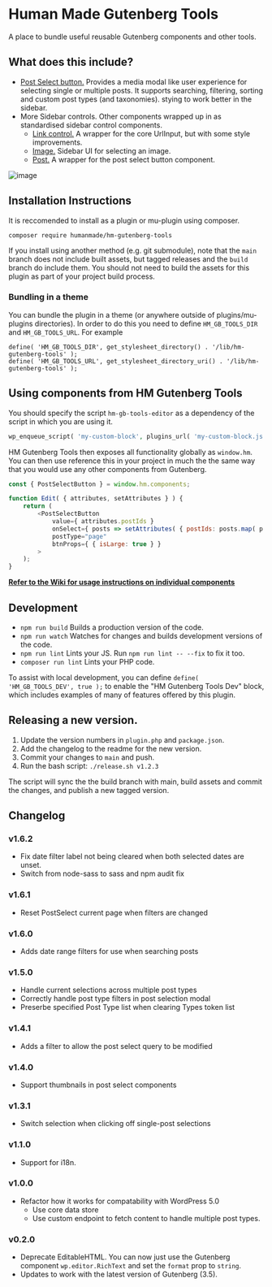 Human Made Gutenberg Tools
==========================

A place to bundle useful reusable Gutenberg components and other tools.

## What does this include?

* [Post Select button.](https://github.com/humanmade/hm-gutenberg-tools/wiki/Post-Select-Button) Provides a media modal like user experience for selecting single or multiple posts. It supports searching, filtering, sorting and custom post types (and taxonomies).
stying to work better in the sidebar.
* More Sidebar controls. Other components wrapped up in as standardised sidebar control components.
    * [Link control.](https://github.com/humanmade/hm-gutenberg-tools/wiki/Link-Control) A wrapper for the core UrlInput, but with some style improvements.
    * [Image.](https://github.com/humanmade/hm-gutenberg-tools/wiki/Image-Control) Sidebar UI for selecting an image.
    * [Post.](https://github.com/humanmade/hm-gutenberg-tools/wiki/Post-Select-Button) A wrapper for the post select button component.

![image](https://user-images.githubusercontent.com/494927/35505702-d334667e-04de-11e8-8afc-4e21b1f83138.png)

## Installation Instructions

It is reccomended to install as a plugin or mu-plugin using composer.

```
composer require humanmade/hm-gutenberg-tools
```

If you install using another method (e.g. git submodule), note that the `main` branch does not include built assets, but tagged releases and the `build` branch do include them. You should not need to build the assets for this plugin as part of your project build process.

### Bundling in a theme

You can bundle the plugin in a theme (or anywhere outside of plugins/mu-plugins directories). In order to do this you need to define `HM_GB_TOOLS_DIR` and `HM_GB_TOOLS_URL`. For example

```
define( 'HM_GB_TOOLS_DIR', get_stylesheet_directory() . '/lib/hm-gutenberg-tools' );
define( 'HM_GB_TOOLS_URL', get_stylesheet_directory_uri() . '/lib/hm-gutenberg-tools' );
```

## Using components from HM Gutenberg Tools

You should specify the script `hm-gb-tools-editor` as a dependency of the script in which you are using it.

```php
wp_enqueue_script( 'my-custom-block', plugins_url( 'my-custom-block.js', dirname(__FILE__) ), [ 'hm-gb-tools-editor' ], '1.0' );
```

HM Gutenberg Tools then exposes all functionality globally as `window.hm`. You can then use reference this in your project in much the the same way that you would use any other components from Gutenberg.

```js
const { PostSelectButton } = window.hm.components;

function Edit( { attributes, setAttributes } ) {
    return (
        <PostSelectButton
            value={ attributes.postIds }
            onSelect={ posts => setAttributes( { postIds: posts.map( p => p.id ) } ) }
            postType="page"
            btnProps={ { isLarge: true } }
        >
    );
}
```

[**Refer to the Wiki for usage instructions on individual components**](https://github.com/humanmade/hm-gutenberg-tools/wiki)

## Development

* `npm run build` Builds a production version of the code.
* `npm run watch` Watches for changes and builds development versions of the code.
* `npm run lint` Lints your JS. Run `npm run lint -- --fix` to fix it too.
* `composer run lint` Lints your PHP code.

To assist with local development, you can define `define( 'HM_GB_TOOLS_DEV', true );` to enable the "HM Gutenberg Tools Dev" block, which includes examples of many of features offered by this plugin.

## Releasing a new version.

1. Update the version numbers in `plugin.php` and `package.json`.
2. Add the changelog to the readme for the new version.
3. Commit your changes to `main` and push.
4. Run the bash script: `./release.sh v1.2.3`

The script will sync the the build branch with main, build assets and commit the changes, and publish a new tagged version.

## Changelog

### v1.6.2

* Fix date filter label not being cleared when both selected dates are unset.
* Switch from node-sass to sass and npm audit fix

### v1.6.1

* Reset PostSelect current page when filters are changed

### v1.6.0

* Adds date range filters for use when searching posts

### v1.5.0

* Handle current selections across multiple post types
* Correctly handle post type filters in post selection modal
* Preserbe specified Post Type list when clearing Types token list

### v1.4.1

* Adds a filter to allow the post select query to be modified

### v1.4.0

* Support thumbnails in post select components

### v1.3.1

* Switch selection when clicking off single-post selections

### v1.1.0

* Support for i18n.

### v1.0.0

* Refactor how it works for compatability with WordPress 5.0
    * Use core data store
    * Use custom endpoint to fetch content to handle multiple post types.

### v0.2.0

* Deprecate EditableHTML. You can now just use the Gutenberg component `wp.editor.RichText` and set the `format` prop to `string`.
* Updates to work with the latest version of Gutenberg (3.5).
